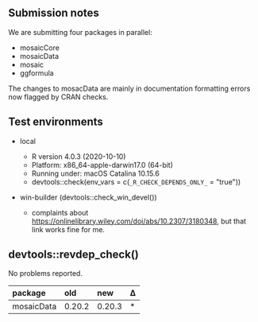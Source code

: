
## Submission notes

We are submitting four packages in parallel:

* mosaicCore
* mosaicData
* mosaic
* ggformula

The changes to mosacData are mainly in documentation formatting errors now flagged 
by CRAN checks.


## Test environments

* local

  * R version 4.0.3 (2020-10-10)
  * Platform: x86_64-apple-darwin17.0 (64-bit)
  * Running under: macOS Catalina 10.15.6
  * devtools::check(env_vars = c(`_R_CHECK_DEPENDS_ONLY_` = "true"))

* win-builder (devtools::check_win_devel())

  * complaints about https://onlinelibrary.wiley.com/doi/abs/10.2307/3180348,
  but that link works fine for me.


## devtools::revdep_check()

No problems reported.

|package    |old    |new    |Δ  |
|:----------|:------|:------|:--|
|mosaicData |0.20.2 |0.20.3 |*  |


